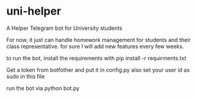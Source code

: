 # uni-helper
A Helper Telegram bot for University students

For now, it just can handle homework management for students and their class representative. for sure I will add new features every few weeks.

to run the bot, install the requirements with
pip install -r requirments.txt

Get a token from botfother and put it in config.py also set your user id as sudo in this file

run the bot via python bot.py
